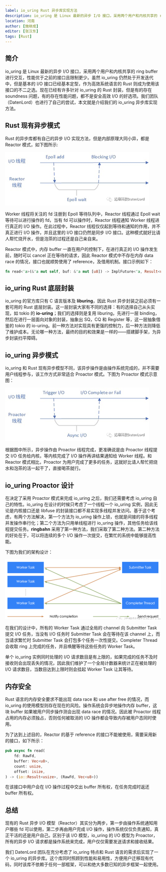 ```yaml
---
label: io_uring Rust 异步库实现方法
description: io_uring 是 Linux 最新的异步 I/O 接口，采用两个用户和内核共享的 ring buffer 进行交互，性能优于之前的接口且限制更少。虽然 io_uring 仍然处于开发迭代中，但是基本的 I/O 接口已经基本定型，作为高效系统语言的 Rust 则成为使用该接口的不二之选。现在已经有许多针对 io_uring 的 Rust 封装，但是有的存在soundness问题，有的存在性能问题，都不是安全高效 I/O 的好选项。我们团队（DatenLord）也进行了自己的尝试，本文就是介绍我们的 io_uring 异步库实现方法。
location: 河南
author: [施继成]
editor: [张汉东]
tags: [Rust]
---
```


## 简介

io_uring 是 Linux 最新的异步 I/O 接口，采用两个用户和内核共享的 ring buffer 进行交互，性能优于之前的接口且限制更少。虽然 io_uring 仍然处于开发迭代中，但是基本的 I/O 接口已经基本定型，作为高效系统语言的 Rust 则成为使用该接口的不二之选。现在已经有许多针对 io_uring 的 Rust 封装，但是有的存在 soundness 问题，有的存在性能问题，都不是安全高效 I/O 的好选项。我们团队（DatenLord）也进行了自己的尝试，本文就是介绍我们的 io_uring 异步库实现方法。

## Rust 现有异步模式

Rust 的异步库都有自己的异步 I/O 实现方法，但是内部原理大同小异，都是 Reactor 模式，如下图所示:

![图片](./image1.png)

Worker 线程将关注的 fd 注册到 Epoll 等待队列中，Reactor 线程通过 Epoll wait 等待可以进行操作的 fd，当有 fd 可以操作时，Reactor 线程通知 Worker 线程进行真正的 I/O 操作。在此过程中，Reactor 线程仅仅起到等待和通知的作用，并不真正进行 I/O 操作，并且这里的 I/O 接口仍然是同步 I/O 接口。这种模式就好比请人帮忙烧开水，但是泡茶的过程还是自己亲自来。

Reactor 模式中，内存 buffer 一直在用户的控制下，在进行真正的 I/O 操作发生前，随时可以 cancel 正在等待的请求，因此 Reactor 模式中不存在内存 data race 的情况，接口也就顺势使用了 reference，及借用机制。接口示例如下：

```rust
fn read<'a>(&'a mut self, buf: &'a mut [u8]) -> ImplFuture<'a, Result<usize>>
```

## io_uring Rust 底层封装

io_uring 的官方库只有 C 语言版本及 **liburing**，因此 Rust 异步封装之前必须有一套可用的 Rust 底层封装。这一层封装大家有不同的选择：有的选择自己从头实现，如 tokio 的 **io-uring**；我们的选择则是复用 liburing，先进行一层 binding，然后在进行一层面向对象的封装，抽象出 SQ，CQ 和 Register 等，这一层抽象借鉴的 tokio 的 io-uring。前一种方法对实现具有更强的控制力，后一种方法则降低了维护成本。无论哪一种方法，最终的目的和效果是一样的——搭建脚手架，为异步封装扫平障碍。

## io_uring 异步模式

io_uring 和 Rust 现有异步模型不同，该异步操作是由操作系统完成的，并不需要用户线程参与，该工作方式非常适合 Proactor 模式。下图为 Proactor 模式示意图：

![图片](./image2.png)

根据图中所示，异步操作由 Proactor 线程完成，更准确说是由 Proactor 线程提交 I/O 任务给内核，等内核完成了 I/O 操作再讲结果通知给 Worker 线程。和 Reactor 模式相比，Proactor 为用户完成了更多的任务，这就好比请人帮忙把烧水和泡茶的活一起干了，直接喝茶就行。

## io_uring Proactor 设计

在决定了采用 Proactor 模式来完成 io_uring 之后，我们还需要考虑 io_uring 自己的特性。io_uring 在设计的时候只考虑了一个线程一个 io_uring 实例，因此无论是内核接口还是 libfuse 的封装接口都不易实现多线程并发访问。基于这个考虑，有两个方法解决，第一个方法为 io_uring 操作上锁，也就是间接的将多线程并发操作串行化；第二个方法为只用单线程进行 io_uring 操作，其他任务给该线程提交任务。**ringbahn** 采用了第一种方法，我们采取了第二种方法。第二种方法的好处在于，可以将连续的多个 I/O 操作一次提交，在繁忙的系统中能够提高性能。

下图为我们的架构设计：

![图片](./image3.png)

在我们的设计中，所有的 Worker Task 通过全局的 channel 向 Submitter Task 提交 I/O 任务，当没有 I/O 任务时 Submitter Task 会在等待在该 channel 上，而当请求繁忙时 Submitter Task 会打包多个任务一次性提交。Completer Thread 会收取 ring 上完成的任务，并且唤醒等待这些任务的 Worker Task。

单个 io_uring 实例同时处理的 I/O 请求数目是有上限的，如果完成的任务不及时接收则会出现丢失的情况，因此我们维护了一个全局计数器来统计正在被处理的 I/O 请求数目，当数目达到上限时则会挂起 Worker Task 让其等待。

## 内存安全

Rust 语言的内存安全要求不能出现 data race 和 use after free 的情况，而 io_uring 的使用模型则存在现在的风险。操作系统会异步地操作内存 buffer，这块 buffer 如果被用户同步操作测会出现 data race 的情况。因此被 Proactor 线程占用的内存必须独占，否则任何被取消的 I/O 操作都会导致内存被用户态同时使用。

为了达到上述目的，Reactor 的基于 reference 的接口不能被使用，需要采用新的接口，如下所示：

```rust
pub async fn read(
    fd: RawFd,
    buffer: Vec<u8>,
    count: usize,
    offset: isize,
) -> (io::Result<usize>, (RawFd, Vec<u8>))
```

在该接口中用户会在 I/O 操作过程中交出 buffer 所有权，在任务完成时返还 buffer 所有权。

## 总结

现有的 Rust 异步 I/O 模型（Reactor）其实分为两步，第一步由操作系统通知用户哪些 fd 可以使用，第二步再由用户完成 I/O 操作，操作系统仅仅负责通知，真正干活的还是用户自己。区别于该 I/O 模型，io_uring 的 I/O 模型为 Proactor，所有的异步 I/O 请求都是操作系统来完成，用户仅仅需要发送请求和接收结果。

我们 DatenLord 团队在充分考虑了 io_uring 特点和 Rust 语言的需求后实现了一个 io_uring 的异步库。这个库同时照顾到性能和易用性，方便用户迁移现有代码，同时该库不依赖于任何一部框架，可以和绝大多数已知的异步框架一起使用。
